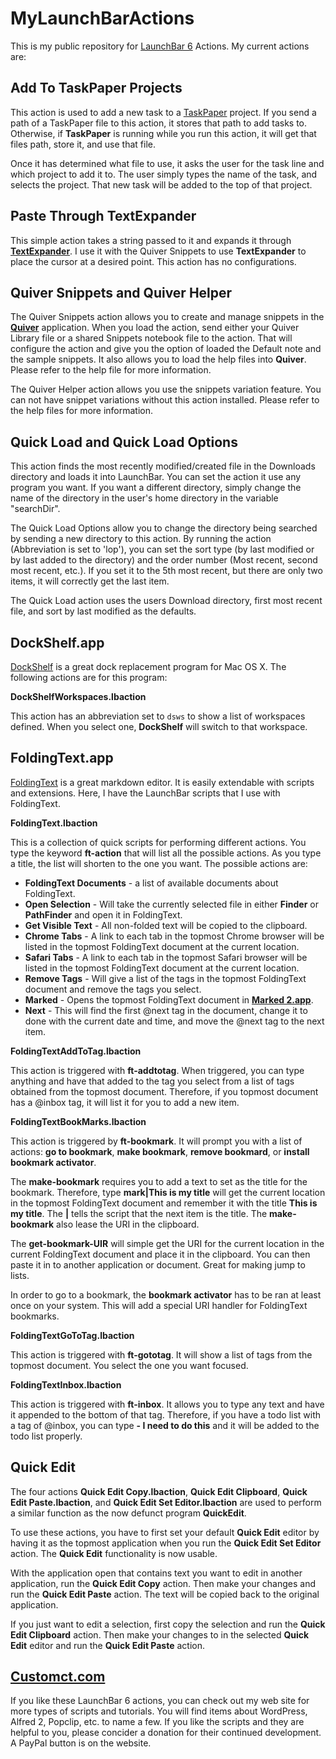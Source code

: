 MyLaunchBarActions
==================

This is my public repository for [LaunchBar 6](http://www.obdev.at/) Actions. My current actions are:

Add To TaskPaper Projects
---

This action is used to add a new task to a [TaskPaper](https://www.taskpaper.com/) project. If you send a path of a TaskPaper file to this action, it stores that path to add tasks to. Otherwise, if **TaskPaper** is running while you run this action, it will get that files path, store it, and use that file.

Once it has determined what file to use, it asks the user for the task line and which project to add it to. The user simply types the name of the task, and selects the project. That new task will be added to the top of that project.

Paste Through TextExpander
---

This simple action takes a string passed to it and expands it through **[TextExpander](https://smilesoftware.com/textexpander)**. I use it with the Quiver Snippets to use **TextExpander** to place the cursor at a desired point. This action has no configurations.


Quiver Snippets and Quiver Helper
---

The Quiver Snippets action allows you to create and manage snippets in the **[Quiver](http://happenapps.com/#quiver)** application. When you load the action, send either your Quiver Library file or a shared Snippets notebook file to the action. That will configure the action and give you the option of loaded the Default note and the sample snippets. It also allows you to load the help files into **Quiver**. Please refer to the help file for more information.

The Quiver Helper action allows you use the snippets variation feature. You can not have snippet variations without this action installed. Please refer to the help files for more information.

Quick Load and Quick Load Options
---

This action finds the most recently modified/created file in the Downloads directory and loads it into LaunchBar. You can set the action it use any program you want. If you want a different directory, simply change the name of the directory in the user's home directory in the variable "searchDir".

The Quick Load Options allow you to change the directory being searched by sending a new directory to this action. By running the action (Abbreviation is set to 'lop'), you can set the sort type (by last modified or by last added to the directory) and the order number (Most recent, second most recent, etc.). If you set it to the 5th most recent, but there are only two items, it will correctly get the last item.

The Quick Load action uses the users Download directory, first most recent file, and sort by last modified as the defaults.

DockShelf.app
---

[DockShelf](http://www.thealchemistguild.com/dockshelf/) is a great dock replacement program for Mac OS X. The following actions are for this program:

**DockShelfWorkspaces.lbaction**

This action has an abbreviation set to `dsws` to show a list of workspaces defined. When you select one, **DockShelf** will switch to that workspace.

FoldingText.app
---

[FoldingText](foldingtext.com) is a great markdown editor. It is easily extendable with scripts and extensions. Here, I have the LaunchBar scripts that I use with FoldingText.

**FoldingText.lbaction**

This is a collection of quick scripts for performing different actions. You type the keyword **ft-action** that will list all the possible actions. As you type a title, the list will shorten to the one you want. The possible actions are:

- **FoldingText Documents** - a list of available documents about FoldingText.
- **Open Selection** - Will take the currently selected file in either **Finder** or **PathFinder** and open it in FoldingText.
- **Get Visible Text** - All non-folded text will be copied to the clipboard.
- **Chrome Tabs** - A link to each tab in the topmost Chrome browser will be listed in the topmost FoldingText document at the current location.
- **Safari Tabs** - A link to each tab in the topmost Safari browser will be listed in the topmost FoldingText document at the current location.
- **Remove Tags** - Will give a list of the tags in the topmost FoldingText document and remove the tags you select.
- **Marked** - Opens the topmost FoldingText document in **[Marked 2.app]()**.
- **Next** - This will find the first @next tag in the document, change it to done with the current date and time, and move the @next tag to the next item.

**FoldingTextAddToTag.lbaction**

This action is triggered with **ft-addtotag**. When triggered, you can type anything and have that added to the tag you select from a list of tags obtained from the topmost document. Therefore, if you topmost document has a @inbox tag, it will list it for you to add a new item.

**FoldingTextBookMarks.lbaction**

This action is triggered by **ft-bookmark**. It will prompt you with a list of actions: **go to bookmark**, **make bookmark**, **remove bookmard**, or **install bookmark activator**.

The **make-bookmark** requires you to add a text to set as the title for the bookmark. Therefore, type **mark|This is my title** will get the current location in the topmost FoldingText document and remember it with the title **This is my title**. The **|** tells the script that the next item is the title.  The **make-bookmark** also lease the URI in the clipboard.

The **get-bookmark-UIR** will simple get the URI for the current location in the current FoldingText document and place it in the clipboard. You can then paste it in to another application or document. Great for making jump to lists.

In order to go to a bookmark, the **bookmark activator** has to be ran at least once on your system. This will add a special URI handler for FoldingText bookmarks.

**FoldingTextGoToTag.lbaction**

This action is triggered with **ft-gototag**. It will show a list of tags from the topmost document. You select the one you want focused.

**FoldingTextInbox.lbaction**

This action is triggered with **ft-inbox**. It allows you to type any text and have it appended to the bottom of that tag. Therefore, if you have a todo list with a tag of @inbox, you can type **- I need to do this** and it will be added to the todo list properly.

Quick Edit
---

The four actions **Quick Edit Copy.lbaction**, **Quick Edit Clipboard**, **Quick Edit Paste.lbaction**, and **Quick Edit Set Editor.lbaction** are used to perform a similar function as the now defunct program **QuickEdit**.

To use these actions, you have to first set your default **Quick Edit** editor by having it as the topmost application when you run the **Quick Edit Set Editor** action. The **Quick Edit** functionality is now usable.

With the application open that contains text you want to edit in another application, run the **Quick Edit Copy** action. Then make your changes and run the **Quick Edit Paste** action. The text will be copied back to the original application.

If you just want to edit a selection, first copy the selection and run the **Quick Edit Clipboard** action. Then make your changes to in the selected **Quick Edit** editor and  run the **Quick Edit Paste** action.

[Customct.com](http://customct.com)
---

If you like these LaunchBar 6 actions, you can check out my web site for more types of scripts and tutorials. You will find items about WordPress, Alfred 2, Popclip, etc. to name a few. If you like the scripts and they are helpful to you, please concider a donation for their continued development. A PayPal button is on the website.

